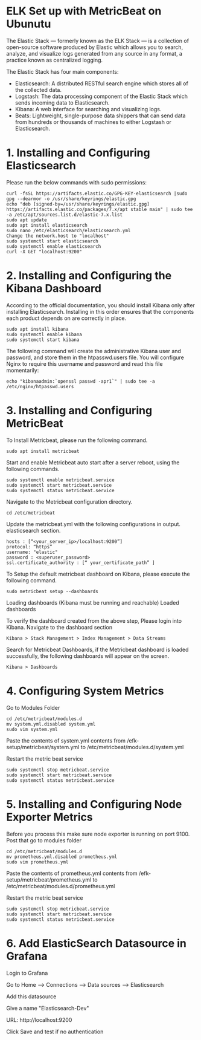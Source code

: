 
# ELK Set up with MetricBeat on Ubunutu

The Elastic Stack — formerly known as the ELK Stack — is a collection of open-source software produced by Elastic which allows you to search, analyze, and visualize logs generated from any source in any format, a practice known as centralized logging. 

The Elastic Stack has four main components:

- Elasticsearch: A distributed RESTful search engine which stores all of the collected data.
- Logstash: The data processing component of the Elastic Stack which sends incoming data to Elasticsearch.
- Kibana: A web interface for searching and visualizing logs.
- Beats: Lightweight, single-purpose data shippers that can send data from hundreds or thousands of machines to either Logstash or Elasticsearch.

# 1. Installing and Configuring Elasticsearch  

Please run the below commands with sudo permissions:

    curl -fsSL https://artifacts.elastic.co/GPG-KEY-elasticsearch |sudo gpg --dearmor -o /usr/share/keyrings/elastic.gpg
    echo "deb [signed-by=/usr/share/keyrings/elastic.gpg] https://artifacts.elastic.co/packages/7.x/apt stable main" | sudo tee -a /etc/apt/sources.list.d/elastic-7.x.list
    sudo apt update
    sudo apt install elasticsearch
    sudo nano /etc/elasticsearch/elasticsearch.yml
    Change the network.host to "localhost"
    sudo systemctl start elasticsearch
    sudo systemctl enable elasticsearch
    curl -X GET "localhost:9200"

# 2. Installing and Configuring the Kibana Dashboard  

According to the official documentation, you should install Kibana only after installing Elasticsearch. Installing in this order ensures that the components each product depends on are correctly in place.

    sudo apt install kibana
    sudo systemctl enable kibana
    sudo systemctl start kibana

The following command will create the administrative Kibana user and password, and store them in the htpasswd.users file. You will configure Nginx to require this username and password and read this file momentarily:

    echo "kibanaadmin:`openssl passwd -apr1`" | sudo tee -a /etc/nginx/htpasswd.users

# 3. Installing and Configuring MetricBeat  
To Install Metricbeat, please run the following command.  

    sudo apt install metricbeat

Start and enable Metricbeat auto start after a server reboot, using the following commands.  

    sudo systemctl enable metricbeat.service
    sudo systemctl start metricbeat.service
    sudo systemctl status metricbeat.service

Navigate to the Metricbeat configuration directory.  

    cd /etc/metricbeat

Update the metricbeat.yml with the following configurations in output. elasticsearch section.

    hosts : [“<your_server_ip>/localhost:9200”]
    protocol: “https”
    username: "elastic" 
    password : <superuser_password>
    ssl.certificate_authority : [“ your_certificate_path” ]

To Setup the default metricbeat dashboard on Kibana, please execute the following command. 

    sudo metricbeat setup --dashboards  

Loading dashboards (Kibana must be running and reachable)
Loaded dashboards

To verify the dashboard created from the above step, Please login into Kibana.
Navigate to the dashboard section  

    Kibana > Stack Management > Index Management > Data Streams

Search for Metricbeat Dashboards, if the Metricbeat dashboard is loaded successfully, the following dashboards will appear on the screen.  

    Kibana > Dashboards

# 4. Configuring System Metrics
Go to Modules Folder

    cd /etc/metricbeat/modules.d
    mv system.yml.disabled system.yml
    sudo vim system.yml

Paste the contents of system.yml contents from /efk-setup/metricbeat/system.yml to /etc/metricbeat/modules.d/system.yml 

Restart the metric beat service   

    sudo systemctl stop metricbeat.service
    sudo systemctl start metricbeat.service
    sudo systemctl status metricbeat.service

# 5. Installing and Configuring Node Exporter Metrics

Before you process this make sure node exporter is running on port 9100. 
Post that go to modules folder   

    cd /etc/metricbeat/modules.d
    mv prometheus.yml.disabled prometheus.yml
    sudo vim prometheus.yml

Paste the contents of prometheus.yml contents from /efk-setup/metricbeat/prometheus.yml to /etc/metricbeat/modules.d/prometheus.yml

Restart the metric beat service  

    sudo systemctl stop metricbeat.service
    sudo systemctl start metricbeat.service
    sudo systemctl status metricbeat.service

# 6. Add ElasticSearch Datasource in Grafana

Login to Grafana 

Go to Home --> Connections --> Data sources --> Elasticsearch 

Add this datasource 

Give a name "Elasticsearch-Dev" 

URL: http://localhost:9200 

Click Save and test if no authentication 

